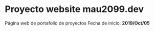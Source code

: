 # Proyecto website mau2099.dev

Página web de portafolio de proyectos
Fecha de inicio: **2019/Oct/05**  
